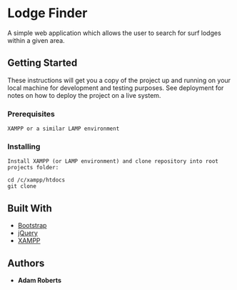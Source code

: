 # Lodge Finder

A simple web application which allows the user to search for surf lodges within a given area.

## Getting Started

These instructions will get you a copy of the project up and running on your local machine for development and testing purposes. See deployment for notes on how to deploy the project on a live system.

### Prerequisites

```
XAMPP or a similar LAMP environment
```

### Installing

```
Install XAMPP (or LAMP environment) and clone repository into root projects folder:

cd /c/xampp/htdocs
git clone 
```


## Built With

* [Bootstrap](https://getbootstrap.com/)
* [jQuery](https://jquery.com/)
* [XAMPP](https://www.apachefriends.org/index.html)

## Authors

* **Adam Roberts**